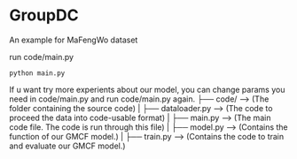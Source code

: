 # GroupDC
An example for MaFengWo dataset

run code/main.py

    python main.py
If u want try more experients about our model, you can change params you need in code/main.py and run code/main.py again.
├── code/                   --> (The folder containing the source code)
|   ├── dataloader.py       --> (The code to proceed the data into code-usable format)
|   ├── main.py             --> (The main code file. The code is run through this file)
|   ├── model.py            --> (Contains the function of our GMCF model.)
|   ├── train.py            --> (Contains the code to train and evaluate our GMCF model.)
